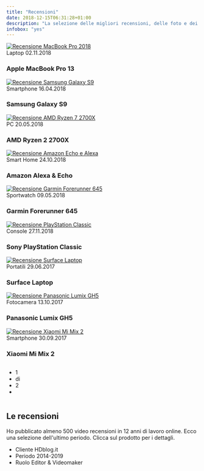 ```yaml
---
title: "Recensioni"
date: 2018-12-15T06:31:28+01:00
description: "La selezione delle migliori recensioni, delle foto e dei video di Riccardo Palombo."
infobox: "yes"
---
```


<div class="site__content">
			<!-- blog -->
			<div class="blog">
				<div class="row">
<!-- thumb -->
<div class="column col-4">
						<div class="thumb__image">
							<a href="https://apple.hdblog.it/2018/10/02/recensione-apple-macbook-pro-2018/" title="Vedi la recensione a MacBook Pro 13 2018 su HDblog.it" target="_blank" rel="noopener">
								<img src="/assets/img/blog/macbook-pro-recensione-palombo.jpg" alt="Recensione MacBook Pro 2018" class="responsive">
							</a>
						</div>
						<div class="thumb__header">
							<div class="post__metas">
								<span class="post__cat">Laptop</span>
								<span class="post__date">02.11.2018</span>
							</div>
							<h3 class="post__title">Apple MacBook Pro 13</h3>
						</div>
					</div>

<!-- thumb -->
<div class="column col-4">
						<div class="thumb__image">
							<a href="https://samsung.hdblog.it/2018/04/16/samsung-galaxy-s9-recensione/" title="Vedi la recensione a Samsung Galaxy S9 su HDblog.it" target="_blank" rel="noopener">
								<img src="/assets/img/blog/samsung-galaxy-s9-recensione-palombo.jpg" alt="Recensione Samsung Galaxy S9" class="responsive">
							</a>
						</div>
						<div class="thumb__header">
							<div class="post__metas">
								<span class="post__cat">Smartphone</span>
								<span class="post__date">16.04.2018</span>
							</div>
							<h3 class="post__title">Samsung Galaxy S9</h3>
						</div>
					</div>

<!-- thumb -->
<div class="column col-4">
						<div class="thumb__image">
							<a href="https://hardware.hdblog.it/2018/04/20/recensione-amd-ryzen-7-2700x/" title="Vedi la recensione ad AMD Ryzen 7 2700X su HDblog.it" target="_blank" rel="noopener">
								<img src="/assets/img/blog/amd-ryzen-recensione-palombo.jpg" alt="Recensione AMD Ryzen 7 2700X" class="responsive">
							</a>
						</div>
						<div class="thumb__header">
							<div class="post__metas">
								<span class="post__cat">PC</span>
								<span class="post__date">20.05.2018</span>
							</div>
							<h3 class="post__title">AMD Ryzen 2 2700X</h3>
						</div>
					</div>
				</div>

<div class="gap-50"></div>

<div class="row">
<!-- thumb -->
<div class="column col-4">
						<div class="thumb__image">
							<a href="https://hardware.hdblog.it/2018/10/23/amazon-alexa-echo-italia-prezzi-modelli/" title="Vedi la recensione ad Amazon Echo ed Alexa su HDblog.it" target="_blank" rel="noopener">
								<img src="/assets/img/blog/amazon-echo-alexa-recensione-palombo.jpg" alt="Recensione Amazon Echo e Alexa" class="responsive">
							</a>
						</div>
						<div class="thumb__header">
							<div class="post__metas">
								<span class="post__cat">Smart Home</span>
								<span class="post__date">24.10.2018</span>
							</div>
							<h3 class="post__title">Amazon Alexa & Echo</h3>
						</div>
					</div>
				
<!-- thumb -->
<div class="column col-4">
						<div class="thumb__image">
							<a href="https://www.hdblog.it/2018/05/09/recensione-garmin-forerunner-645-music/" title="Vedi la recensione a Garmin Forerunner 645 Music su HDblog.it" target="_blank" rel="noopener">
								<img src="/assets/img/blog/garmin-forerunner-recensione-palombo.jpg" alt="Recensione Garmin Forerunner 645" class="responsive">
							</a>
						</div>
						<div class="thumb__header">
							<div class="post__metas">
								<span class="post__cat">Sportwatch</span>
								<span class="post__date">09.05.2018</span>
							</div>
							<h3 class="post__title">Garmin Forerunner 645</h3>
						</div>
					</div>

<!-- thumb -->
<div class="column col-4">
						<div class="thumb__image">
							<a href="https://games.hdblog.it/2018/11/27/recensione-sony-playstation-classic/" title="Vedi la recensione a Sony PlayStation Classic su HDblog.it" target="_blank" rel="noopener">
								<img src="/assets/img/blog/playstation-classic-recensione-palombo.jpg" alt="Recensione PlayStation Classic" class="responsive">
							</a>
						</div>
						<div class="thumb__header">
							<div class="post__metas">
								<span class="post__cat">Console</span>
								<span class="post__date">27.11.2018</span>
							</div>
							<h3 class="post__title">Sony PlayStation Classic</h3>
						</div>
					</div>
				</div>
<div class="gap-50"></div>

<div class="row">
<!-- thumb -->
<div class="column col-4">
						<div class="thumb__image">
							<a href="https://hardware.hdblog.it/2017/06/29/surface-laptop-recensione/" title="Vedi la recensione a Surface Laptop su HDblog.it" target="_blank" rel="noopener">
								<img src="/assets/img/blog/surface-laptop-recensione-palombo.jpg" alt="Recensione Surface Laptop" class="responsive">
							</a>
						</div>
						<div class="thumb__header">
							<div class="post__metas">
								<span class="post__cat">Portatili</span>
								<span class="post__date">29.06.2017</span>
							</div>
							<h3 class="post__title">Surface Laptop</h3>
						</div>
					</div>
				
<!-- thumb -->
<div class="column col-4">
						<div class="thumb__image">
							<a href="https://altadefinizione.hdblog.it/2017/10/13/recensione-panasonic-lumix-gh5/" title="Vedi la recensione a Panasonic Lumix GH5 su HDblog.it" target="_blank" rel="noopener">
								<img src="/assets/img/blog/gh5-recensione-palombo.jpg" alt="Recensione Panasonic Lumix GH5" class="responsive">
							</a>
						</div>
						<div class="thumb__header">
							<div class="post__metas">
								<span class="post__cat">Fotocamera</span>
								<span class="post__date">13.10.2017</span>
							</div>
							<h3 class="post__title">Panasonic Lumix GH5</h3>
						</div>
					</div>

<!-- thumb -->
<div class="column col-4">
					<div class="thumb__image">
							<a href="https://android.hdblog.it/2017/09/30/recensione-xiaomi-mi-mix-2/" title="Vedi la recensione a Xiaomi Mi Mix 2 su HDblog.it" target="_blank" rel="noopener">
								<img src="/assets/img/blog/mi-mix-2-recensione-palombo.jpg" alt="Recensione Xiaomi Mi Mix 2" class="responsive">
							</a>
						</div>
						<div class="thumb__header">
							<div class="post__metas">
								<span class="post__cat">Smartphone</span>
								<span class="post__date">30.09.2017</span>
							</div>
							<h3 class="post__title">Xiaomi Mi Mix 2</h3>
						</div>	
					</div>
				</div>
<ul class="pages__nav clearfix">
					<li class="number">1</li>
					<li class="number">di</li>
					<li class="number">2</li>
					<li class="next"><a href="/lavori-2" title="Vai a Pagina 2 - Recensioni di Riccardo Palombo"><span class="icon"></span></a></li>
				</ul>
</div>

<!-- project description -->
<div class="project__description">
				<div class="row">
					<div class="column col-6">
						<h2>Le recensioni</h2>

<p>Ho pubblicato almeno 500 video recensioni in 12 anni di lavoro online. Ecco una selezione dell'ultimo periodo. Clicca sul prodotto per i dettagli.</p>

<ul class="project__details">
							<li><span class="title">Cliente</span> HDblog.it</li>
							<li><span class="title">Periodo</span> 2014-2019</li>
							<li><span class="title">Ruolo</span> Editor & Videomaker</li>
						</ul>
					</div>
			</div>
</div>
